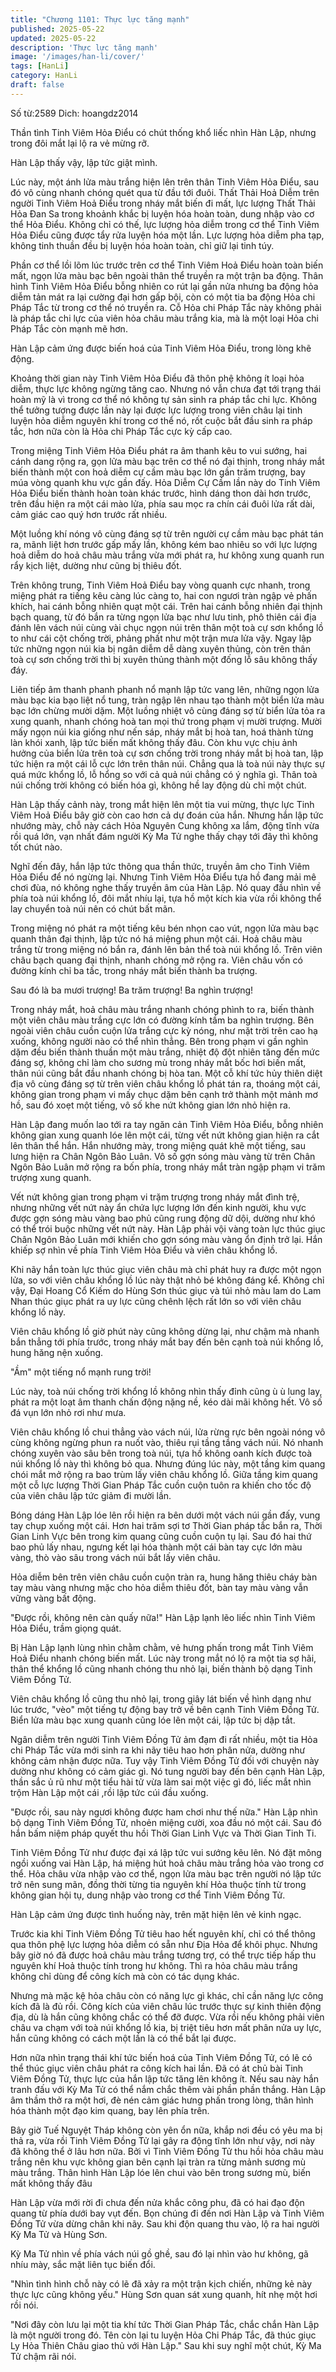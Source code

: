```yaml
---
title: "Chương 1101: Thực lực tăng mạnh"
published: 2025-05-22
updated: 2025-05-22
description: 'Thực lực tăng mạnh'
image: '/images/han-li/cover/'
tags: [HanLi]
category: HanLi
draft: false
---
```


Số từ:2589  Dich: hoangdz2014










Thần tình Tinh Viêm Hỏa Điểu có chút thống khổ liếc nhìn Hàn Lập, nhưng trong đôi mắt lại lộ ra vẻ mừng rỡ.

Hàn Lập thấy vậy, lập tức giật mình.

Lúc này, một ánh lửa màu trắng hiện lên trên thân Tinh Viêm Hỏa Điểu, sau đó vô cùng nhanh chóng quét qua từ đầu tới đuôi. Thất Thải Hoả Diễm trên người Tinh Viêm Hoả Điểu trong nháy mắt biến đi mất, lực lượng Thất Thải Hỏa Đan Sa trong khoảnh khắc bị luyện hóa hoàn toàn, dung nhập vào cơ thể Hỏa Điểu. Không chỉ có thế, lực lượng hỏa diễm trong cơ thể Tinh Viêm Hỏa Điểu cũng được tẩy rửa luyện hóa một lần. Lực lượng hỏa diễm pha tạp, không tinh thuần đều bị luyện hóa hoàn toàn, chỉ giữ lại tinh túy.

Phần cơ thể lồi lõm lúc trước trên cơ thể Tinh Viêm Hoả Điểu hoàn toàn biến mất, ngọn lửa màu bạc bên ngoài thân thể truyền ra một trận ba động. Thân hình Tinh Viêm Hỏa Điểu bỗng nhiên co rút lại gần nửa nhưng ba động hỏa diễm tản mát ra lại cường đại hơn gấp bội, còn có một tia ba động Hỏa chi Pháp Tắc từ trong cơ thể nó truyền ra. Cỗ Hỏa chi Pháp Tắc này không phải là pháp tắc chi lực của viên hỏa châu màu trắng kia, mà là một loại Hỏa chi Pháp Tắc còn mạnh mẽ hơn.

Hàn Lập cảm ứng được biến hoá của Tinh Viêm Hỏa Điểu, trong lòng khẽ động.

Khoảng thời gian này Tinh Viêm Hỏa Điểu đã thôn phệ không ít loại hỏa diễm, thực lực không ngừng tăng cao. Nhưng nó vẫn chưa đạt tới trạng thái hoàn mỹ là vì trong cơ thể nó không tự sản sinh ra pháp tắc chi lực. Không thể tưởng tượng được lần này lại được lực lượng trong viên châu lại tinh luyện hỏa diễm nguyên khí trong cơ thể nó, rốt cuộc bắt đầu sinh ra pháp tắc, hơn nữa còn là Hỏa chi Pháp Tắc cực kỳ cấp cao.

Trong miệng Tinh Viêm Hỏa Điểu phát ra âm thanh kêu to vui sướng, hai cánh dang rộng ra, gọn lửa màu bạc trên cơ thể nó đại thịnh, trong nháy mắt biến thành một con hoả diễm cự cầm màu bạc lớn gần trăm trượng, bay múa vòng quanh khu vực gần đấy. Hỏa Diễm Cự Cầm lần này do Tinh Viêm Hỏa Điểu biến thành hoàn toàn khác trước, hình dáng thon dài hơn trước, trên đầu hiện ra một cái mào lửa, phía sau mọc ra chín cái đuôi lửa rất dài, cảm giác cao quý hơn trước rất nhiều.

Một luồng khí nóng vô cùng đáng sợ từ trên người cự cầm màu bạc phát tán ra, mãnh liệt hơn trước gấp mấy lần, không kém bao nhiêu so với lực lượng hoả diễm do hoả châu màu trắng vừa mới phát ra, hư không xung quanh run rẩy kịch liệt, dường như cũng bị thiêu đốt.

Trên không trung, Tinh Viêm Hoả Điểu bay vòng quanh cực nhanh, trong miệng phát ra tiếng kêu càng lúc càng to, hai con ngươi tràn ngập vẻ phấn khích, hai cánh bỗng nhiên quạt một cái. Trên hai cánh bỗng nhiên đại thịnh bạch quang, từ đó bắn ra từng ngọn lửa bạc như lưu tinh, phô thiên cái địa đánh lên vách núi cùng vài chục ngọn núi trên thân một toà cự sơn khổng lồ to như cái cột chống trời, phảng phất như một trận mưa lửa vậy. Ngay lập tức những ngọn núi kia bị ngân diễm dễ dàng xuyên thủng, còn trên thân toà cự sơn chống trời thì bị xuyên thủng thành một đống lỗ sâu không thấy đáy.

Liên tiếp âm thanh phanh phanh nổ mạnh lập tức vang lên, những ngọn lửa màu bạc kia bạo liệt nổ tung, tràn ngập lên nhau tạo thành một biển lửa màu bạc lớn chừng mười dặm. Một luồng nhiệt vô cùng đáng sợ từ biển lửa tỏa ra xung quanh, nhanh chóng hoà tan mọi thứ trong phạm vị mười trượng. Mười mấy ngọn núi kia giống như nến sáp, nháy mắt bị hoà tan, hoá thành từng làn khói xanh, lập tức biến mất không thấy đâu. Còn khu vực chịu ảnh hưởng của biển lửa trên toà cự sơn chống trời trong nháy mắt bị hoà tan, lập tức hiện ra một cái lỗ cực lớn trên thân núi. Chẳng qua là toà núi này thực sự quá mức khổng lồ, lỗ hổng so với cả quả núi chẳng có ý nghĩa gì. Thân toà núi chống trời không có biến hóa gì, không hề lay động dù chỉ một chút.

Hàn Lập thấy cảnh này, trong mắt hiện lên một tia vui mừng, thực lực Tinh Viêm Hoả Điểu bây giờ còn cao hơn cả dự đoán của hắn. Nhưng hắn lập tức nhướng mày, chỗ này cách Hỏa Nguyên Cung không xa lắm, động tĩnh vừa rồi quá lớn, vạn nhất đám người Kỳ Ma Tử nghe thấy chạy tới đây thì không tốt chút nào.

Nghĩ đến đây, hắn lập tức thông qua thần thức, truyền âm cho Tinh Viêm Hỏa Điểu để nó ngừng lại. Nhưng Tinh Viêm Hỏa Điểu tựa hồ đang mải mê chơi đùa, nó không nghe thấy truyền âm của Hàn Lập. Nó quay đầu nhìn về phía toà núi khổng lồ, đôi mắt nhíu lại, tựa hồ một kích kia vừa rồi không thể lay chuyển toà núi nên có chút bất mãn.

Trong miệng nó phát ra một tiếng kêu bén nhọn cao vút, ngọn lửa màu bạc quanh thân đại thịnh, lập tức nó há miệng phun một cái. Hoả châu màu trắng từ trong miệng nó bắn ra, đánh lên bản thể toà núi khổng lồ. Trên viên châu bạch quang đại thịnh, nhanh chóng mở rộng ra. Viên châu vốn có đường kính chỉ ba tấc, trong nháy mắt biến thành ba trượng.

Sau đó là ba mươi trượng! Ba trăm trượng! Ba nghìn trượng!

Trong nháy mắt, hoả châu màu trắng nhanh chóng phình to ra, biến thành một viên châu màu trắng cực lớn có đường kính tầm ba nghìn trượng. Bên ngoài viên châu cuồn cuộn lửa trắng cực kỳ nóng, như mặt trời trên cao hạ xuống, không người nào có thể nhìn thẳng. Bên trong phạm vi gần nghìn dặm đều biến thành thuần một màu trắng, nhiệt độ đột nhiên tăng đến mức đáng sợ, không chỉ làm cho sương mù trong nháy mắt bốc hơi biến mất, thân núi cũng bắt đầu nhanh chóng bị hòa tan. Một cỗ khí tức hủy thiên diệt địa vô cùng đáng sợ từ trên viên châu khổng lồ phát tán ra, thoáng một cái, không gian trong phạm vi mấy chục dặm bên cạnh trở thành một mảnh mơ hồ, sau đó xoẹt một tiếng, vô số khe nứt không gian lớn nhỏ hiện ra.

Hàn Lập đang muốn lao tới ra tay ngăn cản Tinh Viêm Hỏa Điểu, bỗng nhiên không gian xung quanh lóe lên một cái, từng vết nứt không gian hiện ra cắt lên thân thể hắn. Hắn nhướng mày, trong miệng quát khẽ một tiếng, sau lưng hiện ra Chân Ngôn Bảo Luân. Vô số gợn sóng màu vàng từ trên Chân Ngôn Bảo Luân mở rộng ra bốn phía, trong nháy mắt tràn ngập phạm vi trăm trượng xung quanh.

Vết nứt không gian trong phạm vi trặm trượng trong nháy mắt đình trệ, nhưng những vết nứt này ẩn chứa lực lượng lớn đến kinh người, khu vực được gợn sóng màu vàng bao phủ cũng rung động dữ dội, dường như khó có thể trói buộc những vết nứt này. Hàn Lập phải vội vàng toàn lực thúc giục Chân Ngôn Bảo Luân mới khiến cho gợn sóng màu vàng ổn định trở lại. Hắn khiếp sợ nhìn về phía Tinh Viêm Hỏa Điểu và viên châu khổng lồ.

Khi nãy hắn toàn lực thúc giục viên châu mà chỉ phát huy ra được một ngọn lửa, so với viên châu khổng lồ lúc này thật nhỏ bé không đáng kể. Không chỉ vậy, Đại Hoang Cổ Kiếm do Hùng Sơn thúc giục và túi nhỏ màu lam do Lam Nhan thúc giục phát ra uy lực cũng chênh lệch rất lớn so với viên châu khổng lồ này.

Viên châu khổng lồ giờ phút này cũng không dừng lại, như chậm mà nhanh bắn thẳng tới phía trước, trong nháy mắt bay đến bên cạnh toà núi khổng lồ, hung hăng nện xuống.

"Ầm" một tiếng nổ mạnh rung trời!

Lúc này, toà núi chống trời khổng lồ không nhìn thấy đỉnh cũng ù ù lung lay, phát ra một loạt âm thanh chấn động nặng nề, kéo dài mãi không hết. Vô số đá vụn lớn nhỏ rơi như mưa.

Viên châu khổng lồ chui thẳng vào vách núi, lửa rừng rực bên ngoài nóng vô cùng không ngừng phun ra nuốt vào, thiêu rụi tầng tầng vách núi. Nó nhanh chóng xuyên vào sâu bên trong toà núi, tựa hồ không oanh kích được toà núi khổng lồ này thì không bỏ qua. Nhưng đúng lúc này, một tầng kim quang chói mắt mở rộng ra bao trùm lấy viên châu khổng lồ. Giữa tầng kim quang một cỗ lực lượng Thời Gian Pháp Tắc cuồn cuộn tuôn ra khiến cho tốc độ của viên châu lập tức giảm đi mười lần.

Bóng dáng Hàn Lập lóe lên rồi hiện ra bên dưới một vách núi gần đấy, vung tay chụp xuống một cái. Hơn hai trăm sợi tơ Thời Gian pháp tắc bắn ra, Thời Gian Linh Vực bên trong kim quang cũng cuồn cuộn tụ lại. Sau đó hai thứ bao phủ lấy nhau, ngưng kết lại hóa thành một cái bàn tay cực lớn màu vàng, thò vào sâu trong vách núi bắt lấy viên châu.

Hỏa diễm bên trên viên châu cuồn cuộn tràn ra, hung hăng thiêu cháy bàn tay màu vàng nhưng mặc cho hỏa diễm thiêu đốt, bàn tay màu vàng vẫn vững vàng bất động.

"Được rồi, không nên càn quấy nữa!" Hàn Lập lạnh lẽo liếc nhìn Tinh Viêm Hỏa Điểu, trầm giọng quát.

Bị Hàn Lập lạnh lùng nhìn chằm chằm, vẻ hưng phấn trong mắt Tinh Viêm Hoả Điểu nhanh chóng biến mất. Lúc này trong mắt nó lộ ra một tia sợ hãi, thân thể khổng lồ cũng nhanh chóng thu nhỏ lại, biến thành bộ dạng Tinh Viêm Đồng Tử.

Viên châu khổng lồ cũng thu nhỏ lại, trong giây lát biến về hình dạng như lúc trước, "vèo" một tiếng tự động bay trở về bên cạnh Tinh Viêm Đồng Tử. Biển lửa màu bạc xung quanh cũng lóe lên một cái, lập tức bị dập tắt.

Ngân diễm trên người Tinh Viêm Đồng Tử ảm đạm đi rất nhiều, một tia Hỏa chi Pháp Tắc vừa mới sinh ra khi nãy tiêu hao hơn phân nửa, dường như không cảm nhận được nữa. Tuy vậy Tinh Viêm Đồng Tử đối với chuyện này dường như không có cảm giác gì. Nó tung người bay đến bên cạnh Hàn Lập, thần sắc ủ rũ như một tiểu hài tử vừa làm sai một việc gì đó, liếc mắt nhìn trộm Hàn Lập một cái ,rồi lập tức cúi đầu xuống.

"Được rồi, sau này ngươi không được ham chơi như thế nữa." Hàn Lập nhìn bộ dạng Tinh Viêm Đồng Tử, nhoẻn miệng cười, xoa đầu nó một cái. Sau đó hắn bấm niệm pháp quyết thu hồi Thời Gian Linh Vực và Thời Gian Tinh Ti.

Tinh Viêm Đồng Tử như được đại xá lập tức vui sướng kêu lên. Nó đặt mông ngồi xuống vai Hàn Lập, há miệng hút hoả châu màu trắng hỏa vào trong cơ thể. Hỏa châu vừa nhập vào cơ thể, ngọn lửa màu bạc trên người nó lập tức trở nên sung mãn, đồng thời từng tia nguyên khí Hỏa thuộc tính từ trong không gian hội tụ, dung nhập vào trong cơ thể Tinh Viêm Đồng Tử.

Hàn Lập cảm ứng được tình huống này, trên mặt hiện lên vẻ kinh ngạc.

Trước kia khi Tinh Viêm Đồng Tử tiêu hao hết nguyên khí, chỉ có thể thông qua thôn phệ lực lượng hỏa diễm có sẵn như Địa Hỏa để khôi phục. Nhưng bây giờ nó đã được hoả châu màu trắng tương trợ, có thể trực tiếp hấp thu nguyên khí Hoả thuộc tính trong hư không. Thì ra hỏa châu màu trắng không chỉ dùng để công kích mà còn có tác dụng khác.

Nhưng mà mặc kệ hỏa châu còn có năng lực gì khác, chỉ cần năng lực công kích đã là đủ rồi. Công kích của viên châu lúc trước thực sự kinh thiên động địa, dù là hắn cũng không chắc có thể đỡ được. Vừa rồi nếu không phải viên châu va chạm với toà núi khổng lồ kia, bị triệt tiêu hơn mất phân nửa uy lực, hắn cũng không có cách một lần là có thể bắt lại được.

Hơn nữa nhìn trạng thái khí tức biến hoá của Tinh Viêm Đồng Tử, có lẽ có thể thúc giục viên châu phát ra công kích hai lần. Đã có át chủ bài Tinh Viêm Đồng Tử, thực lực của hắn lập tức tăng lên không ít. Nếu sau này hắn tranh đấu với Kỳ Ma Tử có thể nắm chắc thêm vài phần phần thắng. Hàn Lập âm thầm thở ra một hơi, đè nén cảm giác hưng phấn trong lòng, thân hình hóa thành một đạo kim quang, bay lên phía trên.

Bây giờ Tuế Nguyệt Tháp không còn yên ổn nữa, khắp nơi đều có yêu ma bị thả ra, vừa rồi Tinh Viêm Đồng Tử lại gây ra động tĩnh lớn như vậy, nơi này đã không thể ở lâu hơn nữa. Bởi vì Tinh Viêm Đồng Tử thu hồi hỏa châu màu trắng nên khu vực không gian bên cạnh lại tràn ra từng mảnh sương mù màu trắng. Thân hình Hàn Lập lóe lên chui vào bên trong sương mù, biến mất không thấy đâu

Hàn Lập vừa mới rời đi chưa đến nửa khắc công phu, đã có hai đạo độn quang từ phía dưới bay vụt đến. Bọn chúng đi đến nơi Hàn Lập và Tinh Viêm Đồng Tử vừa dừng chân khi nãy. Sau khi độn quang thu vào, lộ ra hai người Kỳ Ma Tử và Hùng Sơn.

Kỳ Ma Tử nhìn về phía vách núi gồ ghề, sau đó lại nhìn vào hư không, gã nhíu mày, sắc mặt liên tục biến đổi.

"Nhìn tình hình chỗ này có lẽ đã xảy ra một trận kịch chiến, những kẻ này thực lực cũng không yếu." Hùng Sơn quan sát xung quanh, hít nhẹ một hơi rồi nói.

"Nơi đây còn lưu lại một tia khí tức Thời Gian Pháp Tắc, chắc chắn Hàn Lập là một người trong đó. Tên còn lại tu luyện Hỏa Chi Pháp Tắc, đã thúc giục Ly Hỏa Thiên Châu giao thủ với Hàn Lập." Sau khi suy nghĩ một chút, Kỳ Ma Tử chậm rãi nói.
